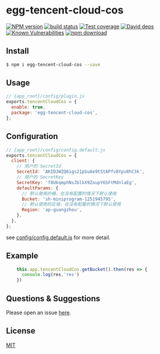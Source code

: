 # egg-tencent-cloud-cos

[![NPM version][npm-image]][npm-url]
[![build status][travis-image]][travis-url]
[![Test coverage][codecov-image]][codecov-url]
[![David deps][david-image]][david-url]
[![Known Vulnerabilities][snyk-image]][snyk-url]
[![npm download][download-image]][download-url]

[npm-image]: https://img.shields.io/npm/v/egg-tencent-cloud-cos.svg?style=flat-square
[npm-url]: https://npmjs.org/package/egg-tencent-cloud-cos
[travis-image]: https://img.shields.io/travis/sothx/egg-tencent-cloud-cos.svg?style=flat-square
[travis-url]: https://travis-ci.org/sothx/egg-tencent-cloud-cos
[codecov-image]: https://img.shields.io/codecov/c/github/sothx/egg-tencent-cloud-cos.svg?style=flat-square
[codecov-url]: https://codecov.io/github/sothx/egg-tencent-cloud-cos?branch=master
[david-image]: https://img.shields.io/david/sothx/egg-tencent-cloud-cos.svg?style=flat-square
[david-url]: https://david-dm.org/sothx/egg-tencent-cloud-cos
[snyk-image]: https://snyk.io/test/npm/egg-tencent-cloud-cos/badge.svg?style=flat-square
[snyk-url]: https://snyk.io/test/npm/egg-tencent-cloud-cos
[download-image]: https://img.shields.io/npm/dm/egg-tencent-cloud-cos.svg?style=flat-square
[download-url]: https://npmjs.org/package/egg-tencent-cloud-cos

<!--
Description here.
-->

## Install

```bash
$ npm i egg-tencent-cloud-cos --save
```

## Usage

```js
// {app_root}/config/plugin.js
exports.tencentCloudCos = {
  enable: true,
  package: 'egg-tencent-cloud-cos',
};
```

## Configuration

```js
// {app_root}/config/config.default.js
exports.tencentCloudCos = {
  client: {
    // 用户的 SecretId
    SecretId: 'AKIDJWZQ6igs21pSuAe9tStAPfv8Ypv8hC3k',
    // 用户的 SecretKey
    SecretKey: 'f8UkqmphNsJblkX9ZoupY6SFtMdnlaEg',
    defaultParams: {
      // 默认使用的桶，在没有配置的情况下默认使用
      Bucket: 'sh-miniprogram-1251945795',
      // 默认使用的区域，在没有配置的情况下默认使用
      Region: 'ap-guangzhou',
    },
  },
};
```

see [config/config.default.js](config/config.default.js) for more detail.

## Example

<!-- example here -->
```javascript
    this.app.tencentCloudCos.getBucket().then(res => {
      console.log(res,'res')
    })
```

## Questions & Suggestions

Please open an issue [here](https://github.com/sothx/egg-tencent-cloud-cos/issues).

## License

[MIT](LICENSE)
